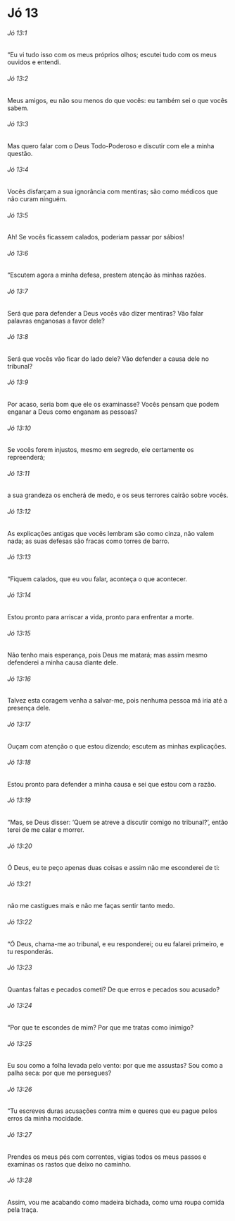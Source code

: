 # Jó 13

###### Jó 13:1

“Eu vi tudo isso com os meus próprios olhos; escutei tudo com os meus ouvidos e entendi.

###### Jó 13:2

Meus amigos, eu não sou menos do que vocês: eu também sei o que vocês sabem.

###### Jó 13:3

Mas quero falar com o Deus Todo-Poderoso e discutir com ele a minha questão.

###### Jó 13:4

Vocês disfarçam a sua ignorância com mentiras; são como médicos que não curam ninguém.

###### Jó 13:5

Ah! Se vocês ficassem calados, poderiam passar por sábios!

###### Jó 13:6

“Escutem agora a minha defesa, prestem atenção às minhas razões.

###### Jó 13:7

Será que para defender a Deus vocês vão dizer mentiras? Vão falar palavras enganosas a favor dele?

###### Jó 13:8

Será que vocês vão ficar do lado dele? Vão defender a causa dele no tribunal?

###### Jó 13:9

Por acaso, seria bom que ele os examinasse? Vocês pensam que podem enganar a Deus como enganam as pessoas?

###### Jó 13:10

Se vocês forem injustos, mesmo em segredo, ele certamente os repreenderá;

###### Jó 13:11

a sua grandeza os encherá de medo, e os seus terrores cairão sobre vocês.

###### Jó 13:12

As explicações antigas que vocês lembram são como cinza, não valem nada; as suas defesas são fracas como torres de barro.

###### Jó 13:13

“Fiquem calados, que eu vou falar, aconteça o que acontecer.

###### Jó 13:14

Estou pronto para arriscar a vida, pronto para enfrentar a morte.

###### Jó 13:15

Não tenho mais esperança, pois Deus me matará; mas assim mesmo defenderei a minha causa diante dele.

###### Jó 13:16

Talvez esta coragem venha a salvar-me, pois nenhuma pessoa má iria até a presença dele.

###### Jó 13:17

Ouçam com atenção o que estou dizendo; escutem as minhas explicações.

###### Jó 13:18

Estou pronto para defender a minha causa e sei que estou com a razão.

###### Jó 13:19

“Mas, se Deus disser: ‘Quem se atreve a discutir comigo no tribunal?’, então terei de me calar e morrer.

###### Jó 13:20

Ó Deus, eu te peço apenas duas coisas e assim não me esconderei de ti:

###### Jó 13:21

não me castigues mais e não me faças sentir tanto medo.

###### Jó 13:22

“Ó Deus, chama-me ao tribunal, e eu responderei; ou eu falarei primeiro, e tu responderás.

###### Jó 13:23

Quantas faltas e pecados cometi? De que erros e pecados sou acusado?

###### Jó 13:24

“Por que te escondes de mim? Por que me tratas como inimigo?

###### Jó 13:25

Eu sou como a folha levada pelo vento: por que me assustas? Sou como a palha seca: por que me persegues?

###### Jó 13:26

“Tu escreves duras acusações contra mim e queres que eu pague pelos erros da minha mocidade.

###### Jó 13:27

Prendes os meus pés com correntes, vigias todos os meus passos e examinas os rastos que deixo no caminho.

###### Jó 13:28

Assim, vou me acabando como madeira bichada, como uma roupa comida pela traça.


